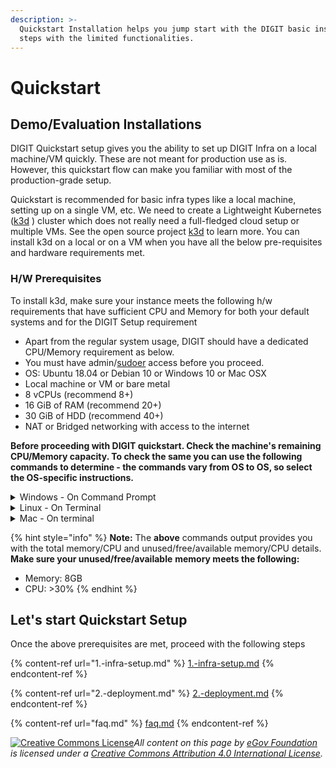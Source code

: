 ```yaml
---
description: >-
  Quickstart Installation helps you jump start with the DIGIT basic installation
  steps with the limited functionalities.
---
```


# Quickstart

## Demo/Evaluation Installations

DIGIT Quickstart setup gives you the ability to set up DIGIT Infra on a local machine/VM quickly. These are not meant for production use as is. However, this quickstart flow can make you familiar with most of the production-grade setup.

Quickstart is recommended for basic infra types like a local machine, setting up on a single VM, etc. We need to create a Lightweight Kubernetes ([k3d](https://github.com/rancher/k3d) ) cluster which does not really need a full-fledged cloud setup or multiple VMs. See the open source project [k3d](https://github.com/rancher/k3d) to learn more.  You can install k3d on a local or on a VM when you have all the below pre-requisites and hardware requirements met.

### H/W Prerequisites

To install k3d, make sure your instance meets the following h/w requirements that have sufficient CPU and Memory for both your default systems and for the DIGIT Setup requirement

* Apart from the regular system usage, DIGIT should have a dedicated CPU/Memory requirement as below.&#x20;
* You must have admin/[sudoer](https://medium.com/kernel-space/linux-fundamentals-a-to-z-of-a-sudoers-file-a5da99a30e7f) access before you proceed.
* OS: Ubuntu 18.04 or Debian 10 or Windows 10 or Mac OSX&#x20;
* Local machine or VM or bare metal
* 8 vCPUs (recommend 8+)
* 16 GiB of RAM (recommend 20+)
* 30 GiB of HDD (recommend 40+)
* NAT or Bridged networking with access to the internet

**Before proceeding with DIGIT quickstart. Check the machine's remaining CPU/Memory capacity. To check the same you can use the following commands to determine - the commands vary from OS to OS, so select the OS-specific instructions.**&#x20;

<details>

<summary>Windows - On Command Prompt</summary>

`systeminfo |find "Physical Memory"`

</details>

<details>

<summary>Linux - On Terminal</summary>

`free -m`

</details>

<details>

<summary>Mac - On terminal</summary>

**To Check Memory**: `top -l 1 -s 0 | grep PhysMe`

`Sample Output:` PhysMem: 16G used (3855M wired), 273M unused. &#x20;

(Here memory is not sufficient, it should at least be 8GB)



**To Check CPU:** `top -l 2 | grep -E "^CPU"`

`Sample Output:` \
CPU usage: 8.46% user, 12.86% sys, 78.66% idle \
CPU usage: 10.94% user, 8.11% sys, 80.93% idle

Here the CPU is sufficient where >30% is left over for the DIGIT setup to be done.

</details>

{% hint style="info" %}
**Note:** The **above** commands output provides you with the total memory/CPU and unused/free/available memory/CPU details. **Make sure your unused/free/available** **memory meets the following:**

* Memory: 8GB
* CPU: >30%
{% endhint %}



## Let's start Quickstart Setup

Once the above prerequisites are met, proceed with the following steps

{% content-ref url="1.-infra-setup.md" %}
[1.-infra-setup.md](1.-infra-setup.md)
{% endcontent-ref %}

{% content-ref url="2.-deployment.md" %}
[2.-deployment.md](2.-deployment.md)
{% endcontent-ref %}

{% content-ref url="faq.md" %}
[faq.md](faq.md)
{% endcontent-ref %}



[![Creative Commons License](https://i.creativecommons.org/l/by/4.0/80x15.png)_​_](http://creativecommons.org/licenses/by/4.0/)_All content on this page by_ [_eGov Foundation_](https://egov.org.in/) _is licensed under a_ [_Creative Commons Attribution 4.0 International License_](http://creativecommons.org/licenses/by/4.0/)_._
